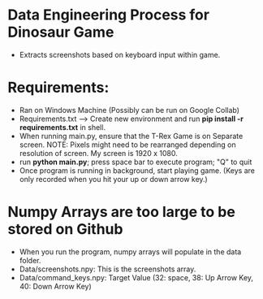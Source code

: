 # Data Engineering Process for Dinosaur Game
- Extracts screenshots based on keyboard input within game.

# Requirements:
- Ran on Windows Machine (Possibly can be run on Google Collab)
- Requirements.txt --> Create new environment and run **pip install -r requirements.txt** in shell.
- When running main.py, ensure that the T-Rex Game is on Separate screen. NOTE: Pixels might need to be rearranged depending on resolution of screen. My screen is 1920 x 1080.
- run **python main.py**; press space bar to execute program; "Q" to quit
- Once program is running in background, start playing game. (Keys are only recorded when you hit your up or down arrow key.)

# Numpy Arrays are too large to be stored on Github
- When you run the program, numpy arrays will populate in the data folder.
- Data/screenshots.npy: This is the screenshots array.
- Data/command_keys.npy: Target Value (32: space, 38: Up Arrow Key, 40: Down Arrow Key)
